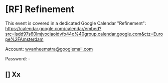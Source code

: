 # [RF] Refinement

This event is covered in a dedicated Google Calendar "Refinement": https://calendar.google.com/calendar/embed?src=lsdd97s60lmjvociaoidvfo44o%40group.calendar.google.com&ctz=Europe%2FAmsterdam

Account: wvanheemstra@googlemail.com

Password: -

## [] Xx
